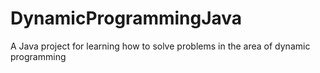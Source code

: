 # DynamicProgrammingJava
A Java project for learning how to solve problems in the area of dynamic programming 
